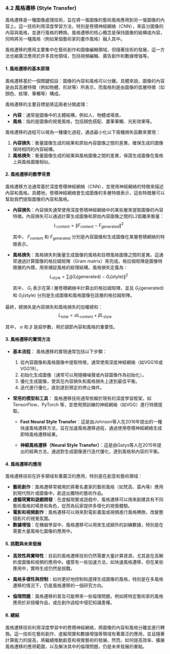 ### 4.2 **風格遷移 (Style Transfer)**

風格遷移是一種圖像處理技術，旨在將一張圖像的藝術風格應用到另一張圖像的內容上。這一技術利用深度學習方法，特別是卷積神經網絡（CNN），來區分圖像的內容與風格，並進行風格的轉換。風格遷移的核心概念是保持圖像的結構或內容，同時將另一種風格（例如某個藝術家的畫作風格）融入其中。

風格遷移的應用主要集中在藝術創作和圖像編輯領域，但隨著技術的發展，這一方法也被廣泛應用於許多其他領域，包括視頻編輯、廣告創作和數據增強等。

#### 1. **風格遷移的基本原理**

風格遷移基於一個關鍵假設：圖像的內容和風格可以分離。具體來說，圖像的內容是由其高層特徵（例如物體、形狀等）所表示，而風格則是由圖像的低層特徵（如顏色、紋理、筆觸等）構成。

風格遷移的主要目標是將這兩者分開處理：

- **內容**：通常是圖像中的主體結構，例如人、物體或場景。
- **風格**：指的是圖像的視覺風格，包括顏色搭配、畫筆筆觸、光影效果等。

風格遷移的過程可以視為一種優化過程，通過最小化以下兩種損失函數來實現：

1. **內容損失**：衡量圖像生成的結果和原始內容圖像之間的差異，確保生成的圖像保持相同的內容結構。
2. **風格損失**：衡量圖像生成的結果與風格圖像之間的差異，保證生成圖像在風格上與風格圖像相似。

#### 2. **風格遷移的數學背景**

風格遷移方法通常基於深度卷積神經網絡（CNN），並使用神經網絡的特徵來描述內容和風格。具體地，卷積神經網絡會生成圖像的多層特徵表示，這些特徵層可以幫助我們提取圖像的內容和風格。

- **內容損失**：內容損失通常使用深度卷積神經網絡中的某些層來提取圖像的內容特徵。內容損失可以通過計算生成圖像和原始內容圖像之間的L2距離來衡量：
  $$L_{\text{content}} = \| F_{\text{content}} - F_{\text{generated}} \|^2$$

  其中， $`F_{\text{content}}`$  和  $`F_{\text{generated}}`$  分別是內容圖像和生成圖像在某層卷積網絡的特徵表示。

- **風格損失**：風格損失則衡量生成圖像的風格和目標風格圖像之間的差異。這通常通過計算圖像的格拉姆矩陣（Gram matrix）來完成。格拉姆矩陣是圖像特徵層的內積，用來捕捉風格的紋理結構。風格損失定義為：
  $$L_{\text{style}} = \sum_l \| G_l(\text{generated}) - G_l(\text{style}) \|^2$$

  其中， $`G_l`$  表示在第  $`l`$  層卷積網絡中計算出的格拉姆矩陣，並且  $`G_l(\text{generated})`$  和  $`G_l(\text{style})`$  分別是生成圖像和風格圖像在該層的格拉姆矩陣。

最終，總損失是內容損失和風格損失的加權總和：
$$L_{\text{total}} = \alpha L_{\text{content}} + \beta L_{\text{style}}$$

其中， $`\alpha`$  和  $`\beta`$  是超參數，用於調節內容和風格的重要性。

#### 3. **風格遷移的實現方法**

- **基本流程**：
  風格遷移的實現通常包括以下步驟：
  1. 從內容圖像和風格圖像中提取特徵，通常使用深度神經網絡（如VGG16或VGG19）。
  2. 初始化生成圖像（通常可以用隨機噪聲或內容圖像作為初始化）。
  3. 優化生成圖像，使其在內容損失和風格損失上達到最佳平衡。
  4. 迭代進行優化，直到達到預定的停止條件。

- **常用的模型和工具**：
  風格遷移技術通常依賴於現有的深度學習框架，如 TensorFlow、PyTorch 等，並使用預訓練的神經網絡（如VGG）進行特徵提取。

  - **Fast Neural Style Transfer**：這是由Johnson等人在2016年提出的一種快速風格遷移方法，旨在加速風格遷移過程，通過使用卷積神經網絡生成即時風格遷移結果。

  - **神經風格遷移（Neural Style Transfer）**：這是由Gatys等人在2015年提出的經典方法，通過對生成圖像進行迭代優化，達到風格和內容的平衡。

#### 4. **風格遷移的應用**

風格遷移技術在許多領域有著廣泛的應用，特別是在創意和藝術領域：

- **藝術創作**：風格遷移常被用於將著名畫家的藝術風格（如梵高、莫內等）應用到現代照片或圖像中，創造出獨特的藝術作品。
- **虛擬現實和遊戲開發**：在虛擬現實或遊戲中，風格遷移可以用來創建具有不同藝術風格的場景和角色，從而為玩家提供多樣化的視覺體驗。
- **電影和視頻創作**：風格遷移可以用來對電影畫面或視頻進行風格轉換，改變整個影片的視覺氛圍。
- **數據增強**：在機器學習中，風格遷移可以用來生成額外的訓練數據，特別是在需要大量風格化圖像的應用中。

#### 5. **挑戰與未來發展**

- **高效性與實時性**：目前的風格遷移技術仍然需要大量計算資源，尤其是在高解析度圖像和視頻的應用中。儘管有一些加速方法，如快速風格遷移，但在某些應用中，實時生成仍然是挑戰。

- **風格多樣性與控制**：如何更好地控制和選擇生成圖像的風格，特別是在多風格遷移的情況下，仍是風格遷移的一個研究方向。

- **倫理問題**：風格遷移的普及可能帶來一些倫理問題，例如將特定藝術家的風格應用於非授權作品，或在創作過程中侵犯知識產權。

#### 6. **總結**

風格遷移技術利用深度學習中的卷積神經網絡，將圖像的內容和風格分離並進行轉換。這一技術在藝術創作、虛擬現實和數據增強等領域有著廣泛的應用，並且隨著計算能力的提高，將繼續推動創意和視覺藝術的發展。然而，如何提高效率、擴展風格遷移的應用範圍，以及解決其中的倫理問題，仍是未來發展的重點。